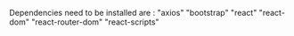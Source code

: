 Dependencies need to be installed are : "axios" "bootstrap" "react" "react-dom" "react-router-dom" "react-scripts"
